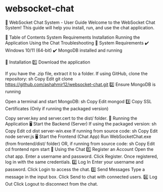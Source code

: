 # websocket-chat
📖 WebSocket Chat System - User Guide
Welcome to the WebSocket Chat System! This guide will help you install, run, and use the chat application.

📌 Table of Contents
System Requirements
Installation
Running the Application
Using the Chat
Troubleshooting
📌 System Requirements
✔️ Windows 10/11 (64-bit)
✔️ MongoDB installed and running

📌 Installation
1️⃣ Download the application

If you have the .zip file, extract it to a folder.
If using GitHub, clone the repository:
sh
Copy
Edit
git clone https://github.com/ashahmir12/websocket-chat.git
2️⃣ Ensure MongoDB is running

Open a terminal and start MongoDB:
sh
Copy
Edit
mongod
3️⃣ Copy SSL Certificates (Only if running the packaged version)

Copy server.key and server.cert to the dist/ folder.
📌 Running the Application
🖥️ Start the Backend (Server)
If using the packaged version:
sh
Copy
Edit
cd dist
server-win.exe
If running from source code:
sh
Copy
Edit
node server.js
🖥️ Start the Frontend (Chat App)
Run WebSocketChat.exe (from frontend/dist/ folder)
OR, if running from source code:
sh
Copy
Edit
cd frontend
npm start
📌 Using the Chat
1️⃣ Register an Account
Open the chat app.
Enter a username and password.
Click Register.
Once registered, log in with the same credentials.
2️⃣ Log In
Enter your username and password.
Click Login to access the chat.
3️⃣ Send Messages
Type a message in the input box.
Click Send to chat with connected users.
4️⃣ Log Out
Click Logout to disconnect from the chat.
